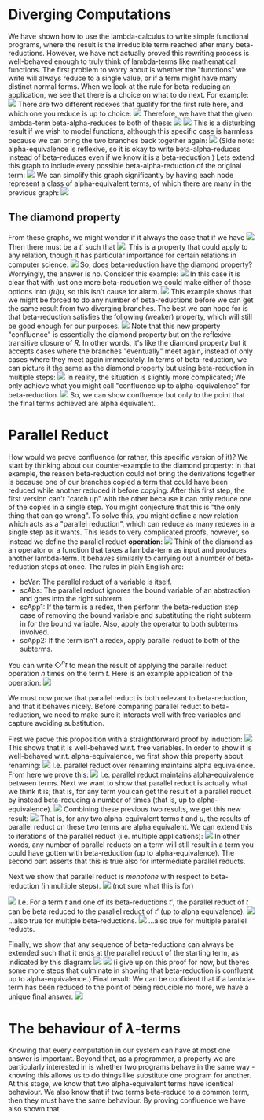 # Diverging Computations
We have shown how to use the lambda-calculus to write simple functional programs, where the result is the irreducible term reached after many beta-reductions. However, we have not actually proved this rewriting process is well-behaved enough to truly think of lambda-terms like mathematical functions.
The first problem to worry about is whether the "functions" we write will always reduce to a single value, or if a term might have many distinct normal forms. When we look at the rule for beta-reducing an application, we see that there is a choice on what to do next. For example:
![](Pasted%20image%2020231018112723.png)
There are two different redexes that qualify for the first rule here, and which one you reduce is up to choice:
![](Pasted%20image%2020231018112857.png)
Therefore, we have that the given lambda-term beta-alpha-reduces to both of these:
![](Pasted%20image%2020231018112954.png)
![](Pasted%20image%2020231018113002.png)
This is a disturbing result if we wish to model functions, although this specific case is harmless because we can bring the two branches back together again:
![](Pasted%20image%2020231018113112.png)
(Side note: alpha-equivalence is reflexive, so it is okay to write beta-alpha-reduces instead of beta-reduces even if we know it is a beta-reduction.)
Lets extend this graph to include every possible beta-alpha-reduction of the original term:
![](Pasted%20image%2020231018113349.png)
We can simplify this graph significantly by having each node represent a class of alpha-equivalent terms, of which there are many in the previous graph:
![](Pasted%20image%2020231018113455.png)
## The diamond property
From these graphs, we might wonder if it always the case that if we have
![](Pasted%20image%2020231018113553.png)
Then there must be a $t'$ such that
![](Pasted%20image%2020231018113611.png).
This is a property that could apply to any relation, though it has particular importance for certain relations in computer science.
![](Pasted%20image%2020231018113721.png)
So, does beta-reduction have the diamond property? Worryingly, the answer is no.
Consider this example:
![](Pasted%20image%2020231018113833.png)
In this case it is clear that with just one more beta-reduction we could make either of those options into $(fu)u$, so this isn't cause for alarm.
![](Pasted%20image%2020231018114228.png)
This example shows that we might be forced to do any number of beta-reductions before we can get the same result from two diverging branches. The best we can hope for is that beta-reduction satisfies the following (weaker) property, which will still be good enough for our purposes.
![](Pasted%20image%2020231018114740.png)
Note that this new property "confluence" is essentially the diamond property but on the reflexive transitive closure of $R$. In other words, it's like the diamond property but it accepts cases where the branches "eventually" meet again, instead of only cases where they meet again immediately. In terms of beta-reduction, we can picture it the same as the diamond property but using beta-reduction in multiple steps:
![](Pasted%20image%2020231018115057.png)
In reality, the situation is slightly more complicated; We only achieve what you might call "confluence up to alpha-equivalence" for beta-reduction. 
![](Pasted%20image%2020231018115258.png)
So, we can show confluence but only to the point that the final terms achieved are alpha equivalent.
# Parallel Reduct
How would we prove confluence (or rather, this specific version of it)? We start by thinking about our counter-example to the diamond property: In that example, the reason beta-reduction could not bring the derivations together is because one of our branches copied a term that could have been reduced while another reduced it before copying. After this first step, the first version can't "catch up" with the other because it can only reduce one of the copies in a single step.
You might conjecture that this is "the only thing that can go wrong". To solve this, you might define a new relation which acts as a "parallel reduction", which can reduce as many redexes in a single step as it wants. This leads to very complicated proofs, however, so instead we define the parallel reduct **operation**:
![](Pasted%20image%2020231018120127.png)
Think of the diamond as an operator or a function that takes a lambda-term as input and produces another lambda-term. It behaves similarly to carrying out a number of beta-reduction steps at once.
The rules in plain English are:
- bcVar: The parallel reduct of a variable is itself.
- scAbs: The parallel reduct ignores the bound variable of an abstraction and goes into the right subterm.
- scApp1: If the term is a redex, then perform the beta-reduction step case of removing the bound variable and substituting the right subterm in for the bound variable. Also, apply the operator to both subterms involved.
- scApp2: If the term isn't a redex, apply parallel reduct to both of the subterms.

You can write $\Diamond^n t$ to mean the result of applying the parallel reduct operation $n$ times on the term $t$.
Here is an example application of the operation:
![](Pasted%20image%2020231018120749.png)

We must now prove that parallel reduct is both relevant to beta-reduction, and that it behaves nicely.
Before comparing parallel reduct to beta-reduction, we need to make sure it interacts well with free variables and capture avoiding substitution.

First we prove this proposition with a straightforward proof by induction:
![](Pasted%20image%2020231018124420.png)
This shows that it is well-behaved w.r.t. free variables.
In order to show it is well-behaved w.r.t. alpha-equivalence, we first show this property about renaming:
![](Pasted%20image%2020231018124706.png)
I.e. parallel reduct over renaming maintains alpha equivalence.
From here we prove this:
![](Pasted%20image%2020231019111000.png)
I.e. parallel reduct maintains alpha-equivalence between terms.
Next we want to show that parallel reduct is actually what we think it is; that is, for any term you can get the result of a parallel reduct by instead beta-reducing a number of times (that is, up to alpha-equivalence).
![](Pasted%20image%2020231019111352.png)
Combining these previous two results, we get this new result:
![](Pasted%20image%2020231019111444.png)
That is, for any two alpha-equivalent terms $t$ and $u$, the results of parallel reduct on these two terms are alpha equivalent.
We can extend this to iterations of the parallel reduct (i.e. multiple applications):
![](Pasted%20image%2020231019111817.png)
In other words, any number of parallel reducts on a term will still result in a term you could have gotten with beta-reduction (up to alpha-equivalence). The second part asserts that this is true also for intermediate parallel reducts.

Next we show that parallel reduct is *monotone* with respect to beta-reduction (in multiple steps).
![](Pasted%20image%2020231019112227.png)
(not sure what this is for)

![](Pasted%20image%2020231019113108.png)
I.e. For a term $t$ and one of its beta-reductions $t'$, the parallel reduct of $t$ can be beta reduced to the parallel reduct of $t'$ (up to alpha equivalence).
![](Pasted%20image%2020231019113613.png)
...also true for multiple beta-reductions.
![](Pasted%20image%2020231019113646.png)
...also true for multiple parallel reducts.

Finally, we show that any sequence of beta-reductions can always be extended such that it ends at the parallel reduct of the starting term, as indicated by this diagram:
![](Pasted%20image%2020231019114007.png)
![](Pasted%20image%2020231019114031.png)
(i give up on this proof for now, but theres some more steps that culminate in showing that beta-reduction is confluent up to alpha-equivalence.)
Final result: We can be confident that if a lambda-term has been reduced to the point of being reducible no more, we have a unique final answer.
![](Pasted%20image%2020231019114308.png)

# The behaviour of $\lambda$-terms
Knowing that every computation in our system can have at most one answer is important. Beyond that, as a programmer, a property we are particularly interested in is whether two programs behave in the same way - knowing this allows us to do things like substitute one program for another.
At this stage, we know that two alpha-equivalent terms have identical behaviour. We also know that if two terms beta-reduce to a common term, then they must have the same behaviour. By proving confluence we have also shown that 